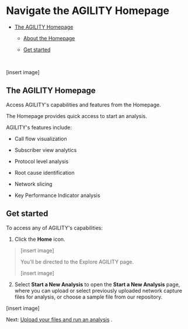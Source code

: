 # Navigate the AGILITY Homepage

-   [The AGILITY Homepage](#NavigatetheAGILITYHomepage-The-AGILITY-)

    -   [About the Homepage](#NavigatetheAGILITYHomepage-About-the-Ho)

    -   [Get started](#NavigatetheAGILITYHomepage-Choose-your-)

 

[insert image]

## The AGILITY Homepage

Access AGILITY's capabilities and features from the Homepage.


The Homepage provides quick access to start an analysis.

AGILITY's features include:

-   Call flow visualization

-   Subscriber view analytics

-   Protocol level analysis

-   Root cause identification

-   Network slicing

-   Key Performance Indicator analysis

## Get started

To access any of AGILITY's capabilities:

1.  Click the **Home** icon.

> [insert image]
>
> You'll be directed to the Explore AGILITY page.
>
> [insert image]

2.  Select **Start a New Analysis** to open the **Start a New Analysis**
    page, where you can upload or select previously uploaded network
    capture files for analysis, or choose a sample file from our
    repository.

[insert image]

Next: [Upload your files and run an
analysis](https://d.docs.live.net/wiki/spaces/AKB1/pages/3037462532/Analyze+PCAP+files)
.
